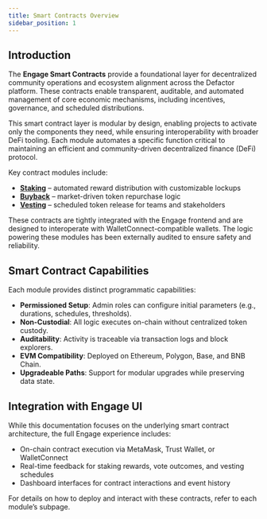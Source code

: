 ```yaml
---
title: Smart Contracts Overview
sidebar_position: 1
---
```


## Introduction

The **Engage Smart Contracts** provide a foundational layer for decentralized community operations and ecosystem alignment across the Defactor platform. These contracts enable transparent, auditable, and automated management of core economic mechanisms, including incentives, governance, and scheduled distributions.

This smart contract layer is modular by design, enabling projects to activate only the components they need, while ensuring interoperability with broader DeFi tooling. Each module automates a specific function critical to maintaining an efficient and community-driven decentralized finance (DeFi) protocol.

Key contract modules include:

- [**Staking**](staking-contract/introduction.md) – automated reward distribution with customizable lockups
- [**Buyback**](buyback-contract/buyback-contract-config.md) – market-driven token repurchase logic
- [**Vesting**](vesting-contract/vesting-contract-config.md) – scheduled token release for teams and stakeholders

These contracts are tightly integrated with the Engage frontend and are designed to interoperate with WalletConnect-compatible wallets. The logic powering these modules has been externally audited to ensure safety and reliability.

## Smart Contract Capabilities

Each module provides distinct programmatic capabilities:

- **Permissioned Setup**: Admin roles can configure initial parameters (e.g., durations, schedules, thresholds).
- **Non-Custodial**: All logic executes on-chain without centralized token custody.
- **Auditability**: Activity is traceable via transaction logs and block explorers.
- **EVM Compatibility**: Deployed on Ethereum, Polygon, Base, and BNB Chain.
- **Upgradeable Paths**: Support for modular upgrades while preserving data state.

## Integration with Engage UI

While this documentation focuses on the underlying smart contract architecture, the full Engage experience includes:

- On-chain contract execution via MetaMask, Trust Wallet, or WalletConnect
- Real-time feedback for staking rewards, vote outcomes, and vesting schedules
- Dashboard interfaces for contract interactions and event history

For details on how to deploy and interact with these contracts, refer to each module’s subpage.
